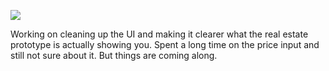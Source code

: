 ![](https://db-feed.s3.amazonaws.com/legacy/Screen_Shot_2016-09-22_at_4_28_16_PM-1474576297425.png)

Working on cleaning up the UI and making it clearer what the real estate prototype is actually showing you. Spent a long time on the price input and still not sure about it. But things are coming along.
